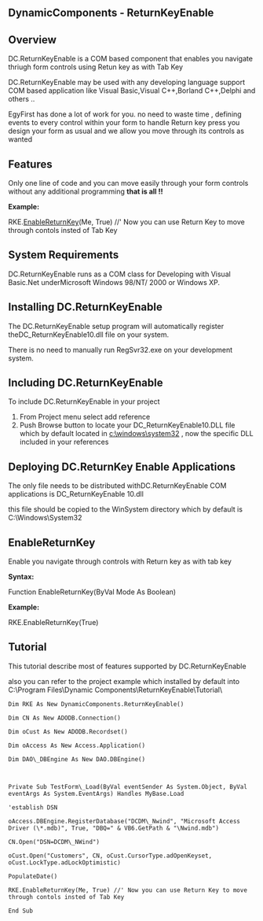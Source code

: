 ﻿## **DynamicComponents - ReturnKeyEnable**


Overview
---------

DC.ReturnKeyEnable is a COM based component that enables you navigate thriugh form controls using Retun key as with Tab Key

DC.ReturnKeyEnable may be used with any developing language support COM based application like Visual Basic,Visual C++,Borland C++,Delphi and others ..

EgyFirst has done a lot of work for you. no need to waste time , defining events to every control within your form to handle Return key press 
you design your form as usual and we allow you move through its controls as wanted
## **Features**
Only one line of code and you can move easily through your form controls without any additional programming 
**that is all !!**


**Example:**

RKE.[EnableReturnKey](##chmtopic8)(Me, True) //' Now you can use Return Key to move through contols insted of Tab Key
## **System Requirements**
DC.ReturnKeyEnable runs as a COM class for Developing with Visual Basic.Net underMicrosoft Windows 98/NT/ 2000 or Windows XP. 


## **Installing DC.ReturnKeyEnable**
The DC.ReturnKeyEnable setup program will automatically register theDC\_ReturnKeyEnable10.dll file on your system. 

There is no need to manually run RegSvr32.exe on your development system. 
## **Including DC.ReturnKeyEnable** 

To include DC.ReturnKeyEnable in your project 

1. From Project menu select add reference 
1. Push Browse button to locate your DC\_ReturnKeyEnable10.DLL file which by default located in [c:\windows\system32](file:///c:/windows/system32) , now the specific DLL included in your references


## **Deploying DC.ReturnKey Enable Applications**
The only file needs to be distributed withDC.ReturnKeyEnable COM applications is DC\_ReturnKeyEnable 10.dll

this file should be copied to the WinSystem directory which by default is C:\Windows\System32 
## **EnableReturnKey**
Enable you navigate through controls with Return key as with tab key

**Syntax:**

Function EnableReturnKey(ByVal Mode As Boolean)

**Example:**

RKE.EnableReturnKey(True)
## Tutorial

This tutorial describe most of features supported by DC.ReturnKeyEnable 

also you can refer to the project example which installed by default into C:\Program Files\Dynamic Components\ReturnKeyEnable\Tutorial\


```
Dim RKE As New DynamicComponents.ReturnKeyEnable()

Dim CN As New ADODB.Connection()

Dim oCust As New ADODB.Recordset()

Dim oAccess As New Access.Application()

Dim DAO\_DBEngine As New DAO.DBEngine()



Private Sub TestForm\_Load(ByVal eventSender As System.Object, ByVal eventArgs As System.EventArgs) Handles MyBase.Load

'establish DSN

oAccess.DBEngine.RegisterDatabase("DCDM\_Nwind", "Microsoft Access Driver (\*.mdb)", True, "DBQ=" & VB6.GetPath & "\Nwind.mdb")

CN.Open("DSN=DCDM\_NWind")

oCust.Open("Customers", CN, oCust.CursorType.adOpenKeyset, oCust.LockType.adLockOptimistic)

PopulateDate()

RKE.EnableReturnKey(Me, True) //' Now you can use Return Key to move through contols insted of Tab Key

End Sub
```

